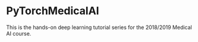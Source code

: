# PyTorchMedicalAI
This is the hands-on deep learning tutorial series for the 2018/2019 Medical AI course.
